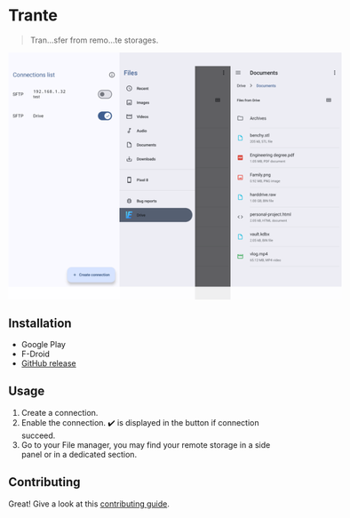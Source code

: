 # Trante

> Tran...sfer from remo...te storages.

<div style="display: flex; justify-content: space-between;">
  <img src="docs/app.png" alt="List of connections in the app. The first is disabled, while the second is enabled." width="200"/>
  <img src="docs/saf.png" alt="Quick accesses in File manager app, where an entry for the remote storage can be found." width="200"/>
  <img src="docs/files-list.png" alt="List of files hosted on the remote storage." width="200"/>
</div>

## Installation

- Google Play
- F-Droid
- [GitHub release](https://github.com/Chiogros/Trante/releases)

## Usage

1. Create a connection.
2. Enable the connection. ✔️ is displayed in the button if connection succeed.
3. Go to your File manager, you may find your remote storage in a side panel or in a dedicated
   section.

## Contributing

Great! Give a look at this [contributing guide](CONTRIBUTING.md).
